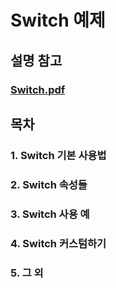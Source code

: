 # Switch 예제
## 설명 참고
### [Switch.pdf](https://github.com/OSCompanies/AOS_Switch/files/7955017/Switch.pdf)


## 목차
### 1. Switch 기본 사용법
### 2. Switch 속성들
### 3. Switch 사용 예
### 4. Switch 커스텀하기
### 5. 그 외
